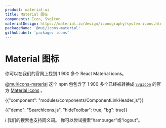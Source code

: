 ```yaml
---
product: material-ui
title: Material 图标
components: Icon, SvgIcon
materialDesign: https://material.io/design/iconography/system-icons.html
packageName: '@mui/icons-material'
githubLabel: 'package: icons'
---
```


# Material 图标

<p class="description">你可以在我们的官网上找到 1 900 多个 React Material icons。</p>

[@mui/icons-material](https://www.npmjs.com/package/@mui/icons-material) 这个 npm 包包含了 1 900 多个已经被转换成 [`SvgIcon`](/api/svg-icon/) 的官方 [Material icons](https://fonts.google.com/icons) 。

{{"component": "modules/components/ComponentLinkHeader.js"}}

{{"demo": "SearchIcons.js", "hideToolbar": true, "bg": true}}

ℹ️ 我们的搜索也支持同义词。 你可以尝试搜索“hamburger”或“logout”。
